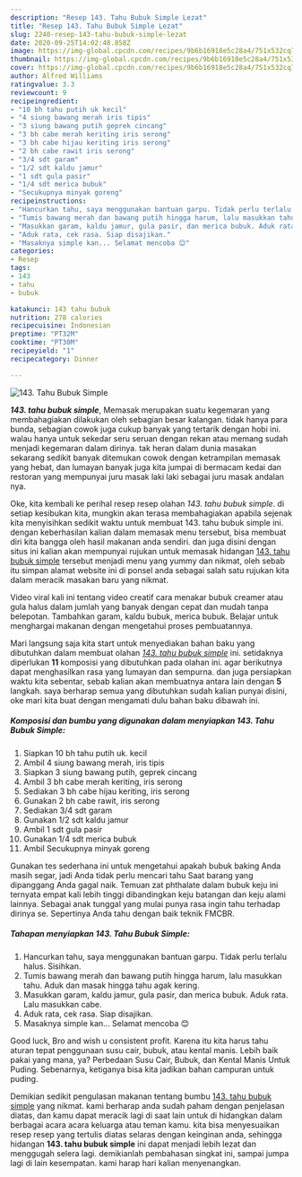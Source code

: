 ```yaml
---
description: "Resep 143. Tahu Bubuk Simple Lezat"
title: "Resep 143. Tahu Bubuk Simple Lezat"
slug: 2240-resep-143-tahu-bubuk-simple-lezat
date: 2020-09-25T14:02:48.858Z
image: https://img-global.cpcdn.com/recipes/9b6b16918e5c28a4/751x532cq70/143-tahu-bubuk-simple-foto-resep-utama.jpg
thumbnail: https://img-global.cpcdn.com/recipes/9b6b16918e5c28a4/751x532cq70/143-tahu-bubuk-simple-foto-resep-utama.jpg
cover: https://img-global.cpcdn.com/recipes/9b6b16918e5c28a4/751x532cq70/143-tahu-bubuk-simple-foto-resep-utama.jpg
author: Alfred Williams
ratingvalue: 3.3
reviewcount: 9
recipeingredient:
- "10 bh tahu putih uk kecil"
- "4 siung bawang merah iris tipis"
- "3 siung bawang putih geprek cincang"
- "3 bh cabe merah keriting iris serong"
- "3 bh cabe hijau keriting iris serong"
- "2 bh cabe rawit iris serong"
- "3/4 sdt garam"
- "1/2 sdt kaldu jamur"
- "1 sdt gula pasir"
- "1/4 sdt merica bubuk"
- "Secukupnya minyak goreng"
recipeinstructions:
- "Hancurkan tahu, saya menggunakan bantuan garpu. Tidak perlu terlalu halus. Sisihkan."
- "Tumis bawang merah dan bawang putih hingga harum, lalu masukkan tahu. Aduk dan masak hingga tahu agak kering."
- "Masukkan garam, kaldu jamur, gula pasir, dan merica bubuk. Aduk rata. Lalu masukkan cabe."
- "Aduk rata, cek rasa. Siap disajikan."
- "Masaknya simple kan... Selamat mencoba 😊"
categories:
- Resep
tags:
- 143
- tahu
- bubuk

katakunci: 143 tahu bubuk 
nutrition: 278 calories
recipecuisine: Indonesian
preptime: "PT32M"
cooktime: "PT30M"
recipeyield: "1"
recipecategory: Dinner

---
```



![143. Tahu Bubuk Simple](https://img-global.cpcdn.com/recipes/9b6b16918e5c28a4/751x532cq70/143-tahu-bubuk-simple-foto-resep-utama.jpg)

<b><i>143. tahu bubuk simple</i></b>, Memasak merupakan suatu kegemaran yang membahagiakan dilakukan oleh sebagian besar kalangan. tidak hanya para bunda, sebagian cowok juga cukup banyak yang tertarik dengan hobi ini. walau hanya untuk sekedar seru seruan dengan rekan atau memang sudah menjadi kegemaran dalam dirinya. tak heran dalam dunia masakan sekarang sedikit banyak ditemukan cowok dengan ketrampilan memasak yang hebat, dan lumayan banyak juga kita jumpai di bermacam kedai dan restoran yang mempunyai juru masak laki laki sebagai juru masak andalan nya.

Oke, kita kembali ke perihal resep resep olahan <i>143. tahu bubuk simple</i>. di setiap kesibukan kita, mungkin akan terasa membahagiakan apabila sejenak kita menyisihkan sedikit waktu untuk membuat 143. tahu bubuk simple ini. dengan keberhasilan kalian dalam memasak menu tersebut, bisa membuat diri kita bangga oleh hasil makanan anda sendiri. dan juga disini dengan situs ini kalian akan mempunyai rujukan untuk memasak hidangan <u>143. tahu bubuk simple</u> tersebut menjadi menu yang yummy dan nikmat, oleh sebab itu simpan alamat website ini di ponsel anda sebagai salah satu rujukan kita dalam meracik masakan baru yang nikmat.

Video viral kali ini tentang video creatif cara menakar bubuk creamer atau gula halus dalam jumlah yang banyak dengan cepat dan mudah tanpa belepotan. Tambahkan garam, kaldu bubuk, merica bubuk. Belajar untuk menghargai makanan dengan mengetahui proses pembuatannya.


Mari langsung saja kita start untuk menyediakan bahan baku yang dibutuhkan dalam membuat olahan <u><i>143. tahu bubuk simple</i></u> ini. setidaknya diperlukan <b>11</b> komposisi yang dibutuhkan pada olahan ini. agar berikutnya dapat menghasilkan rasa yang lumayan dan sempurna. dan juga persiapkan waktu kita sebentar, sebab kalian akan membuatnya antara lain dengan <b>5</b> langkah. saya berharap semua yang dibutuhkan sudah kalian punyai disini, oke mari kita buat dengan mengamati dulu bahan baku dibawah ini.

<!--inarticleads1-->

##### Komposisi dan bumbu yang digunakan dalam menyiapkan 143. Tahu Bubuk Simple:

1. Siapkan 10 bh tahu putih uk. kecil
1. Ambil 4 siung bawang merah, iris tipis
1. Siapkan 3 siung bawang putih, geprek cincang
1. Ambil 3 bh cabe merah keriting, iris serong
1. Sediakan 3 bh cabe hijau keriting, iris serong
1. Gunakan 2 bh cabe rawit, iris serong
1. Sediakan 3/4 sdt garam
1. Gunakan 1/2 sdt kaldu jamur
1. Ambil 1 sdt gula pasir
1. Gunakan 1/4 sdt merica bubuk
1. Ambil Secukupnya minyak goreng


Gunakan tes sederhana ini untuk mengetahui apakah bubuk baking Anda masih segar, jadi Anda tidak perlu mencari tahu Saat barang yang dipanggang Anda gagal naik. Temuan zat phthalate dalam bubuk keju ini ternyata empat kali lebih tinggi dibandingkan keju batangan dan keju alami lainnya. Sebagai anak tunggal yang mulai punya rasa ingin tahu terhadap dirinya se. Sepertinya Anda tahu dengan baik teknik FMCBR. 

<!--inarticleads2-->

##### Tahapan menyiapkan 143. Tahu Bubuk Simple:

1. Hancurkan tahu, saya menggunakan bantuan garpu. Tidak perlu terlalu halus. Sisihkan.
1. Tumis bawang merah dan bawang putih hingga harum, lalu masukkan tahu. Aduk dan masak hingga tahu agak kering.
1. Masukkan garam, kaldu jamur, gula pasir, dan merica bubuk. Aduk rata. Lalu masukkan cabe.
1. Aduk rata, cek rasa. Siap disajikan.
1. Masaknya simple kan... Selamat mencoba 😊


Good luck, Bro and wish u consistent profit. Karena itu kita harus tahu aturan tepat penggunaan susu cair, bubuk, atau kental manis. Lebih baik pakai yang mana, ya? Perbedaan Susu Cair, Bubuk, dan Kental Manis Untuk Puding. Sebenarnya, ketiganya bisa kita jadikan bahan campuran untuk puding. 

Demikian sedikit pengulasan makanan tentang bumbu <u>143. tahu bubuk simple</u> yang nikmat. kami berharap anda sudah paham dengan penjelasan diatas, dan kamu dapat meracik lagi di saat lain untuk di hidangkan dalam berbagai acara acara keluarga atau teman kamu. kita bisa menyesuaikan resep resep yang tertulis diatas selaras dengan keinginan anda, sehingga hidangan <b>143. tahu bubuk simple</b> ini dapat menjadi lebih lezat dan menggugah selera lagi. demikianlah pembahasan singkat ini, sampai jumpa lagi di lain kesempatan. kami harap hari kalian menyenangkan.
